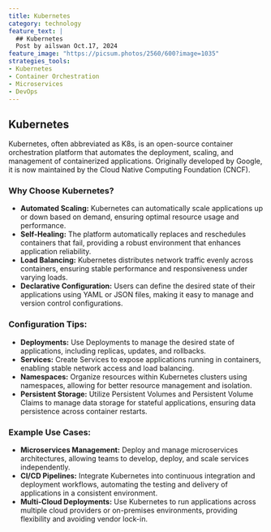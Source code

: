 ```yaml
---
title: Kubernetes
category: technology
feature_text: |
  ## Kubernetes
  Post by ailswan Oct.17, 2024
feature_image: "https://picsum.photos/2560/600?image=1035"
strategies_tools:
- Kubernetes
- Container Orchestration
- Microservices
- DevOps
---
```

## Kubernetes
Kubernetes, often abbreviated as K8s, is an open-source container orchestration platform that automates the deployment, scaling, and management of containerized applications. Originally developed by Google, it is now maintained by the Cloud Native Computing Foundation (CNCF).

### Why Choose Kubernetes?
- **Automated Scaling:** Kubernetes can automatically scale applications up or down based on demand, ensuring optimal resource usage and performance.
- **Self-Healing:** The platform automatically replaces and reschedules containers that fail, providing a robust environment that enhances application reliability.
- **Load Balancing:** Kubernetes distributes network traffic evenly across containers, ensuring stable performance and responsiveness under varying loads.
- **Declarative Configuration:** Users can define the desired state of their applications using YAML or JSON files, making it easy to manage and version control configurations.

### Configuration Tips:
- **Deployments:** Use Deployments to manage the desired state of applications, including replicas, updates, and rollbacks.
- **Services:** Create Services to expose applications running in containers, enabling stable network access and load balancing.
- **Namespaces:** Organize resources within Kubernetes clusters using namespaces, allowing for better resource management and isolation.
- **Persistent Storage:** Utilize Persistent Volumes and Persistent Volume Claims to manage data storage for stateful applications, ensuring data persistence across container restarts.

### Example Use Cases:
- **Microservices Management:** Deploy and manage microservices architectures, allowing teams to develop, deploy, and scale services independently.
- **CI/CD Pipelines:** Integrate Kubernetes into continuous integration and deployment workflows, automating the testing and delivery of applications in a consistent environment.
- **Multi-Cloud Deployments:** Use Kubernetes to run applications across multiple cloud providers or on-premises environments, providing flexibility and avoiding vendor lock-in.


